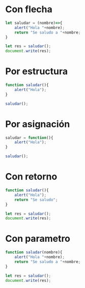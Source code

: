 # Con flecha

```js
let saludar = (nombre)=>{
    alert("Hola "+nombre);
    return "Se saludo a "+nombre;
}

let res = saludar();
document.write(res);
```

# Por estructura

```js
function saludar(){
    alert("Hola");
}

saludar();
```

# Por asignación

```js
saludar = function(){
    alert("Hola");
}

saludar();
```

# Con retorno

```js
function saludar(){
    alert("Hola");
    return "Se saludo";
}

let res = saludar();
document.write(res);
```
# Con parametro


```js
function saludar(nombre){
    alert("Hola "+nombre);
    return "Se saludo a "+nombre;
}

let res = saludar();
document.write(res);
```